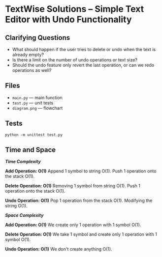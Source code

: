 # TextWise Solutions – Simple Text Editor with Undo Functionality

## Clarifying Questions

* What should happen if the user tries to delete or undo when the text is already empty?
* Is there a limit on the number of undo operations or text size?
* Should the undo feature only revert the last operation, or can we redo operations as well?

## Files

- `main.py` — main function
- `test.py` — unit tests
- `diagram.png` — flowchart

## Tests

```
python -m unittest test.py
```

## Time and Space 

***Time Complexity*** 

**Add Operation: O(1)**
Append 1 symbol to string O(1).
Push 1 operation onto the stack O(1).

**Delete Operation: O(1)**
Removing 1 symbol from string O(1).
Push 1 operation onto the stack O(1).

**Undo Operation: O(1)**
Pop 1 operation from the stack O(1).
Modifying the string O(1).

***Space Complexity*** 

**Add Operation: O(1)**
We create only 1 operation with 1 symbol O(1).

**Delete Operation: O(1)**
We take 1 symbol and create only 1 operation with 1 symbol O(1).

**Undo Operation: O(1)**
We don't create anything O(1).

